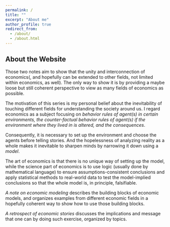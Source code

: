 ```yaml
---
permalink: /
title: ""
excerpt: "About me"
author_profile: true
redirect_from: 
  - /about/
  - /about.html
---
```


About the Website
------
Those two notes aim to show that the unity and interconnection of economics(, and hopefully can be extended to other fields, not limited within economics, as well).  The only way to show it is by providing a maybe loose but still coherent perspective to view as many fields of economics as possible.  

The motivation of this series is my personal belief about the inevitability of touching different fields for understanding the society around us. I regard economics as a subject focusing on *behavior rules of agent(s) in certain environments, the counter-factual behavior rules of agent(s) if the environment where they lived in is altered, and the consequences*. 

Consequently, it is necessary to set up the environment and choose the agents before telling stories. And the hopelessness of analyzing reality as a whole makes it inevitable to sharpen minds by narrowing it down using a *model*. 

The art of economics is that there is no unique way of setting up the model, while the science part of economics is to use logic (usually done by mathematical language) to ensure assumptions-consistent conclusions and apply statistical methods to real-world data to test the model-implied conclusions so that the whole model is, in principle, falsifiable.

*A note on economic modeling* describes the building blocks of economic models, and organizes examples from different economic fields in a hopefully coherent way to show how to use those building blocks.

*A retrospect of economic stories* discusses the implications and message that one can by doing such exercise, organized by topics.

